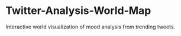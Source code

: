 Twitter-Analysis-World-Map
==========================

Interactive world visualization of mood analysis from trending tweets.
